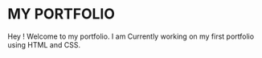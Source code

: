 # MY PORTFOLIO

Hey ! Welcome to my portfolio. I am Currently working on my first portfolio using HTML and CSS.